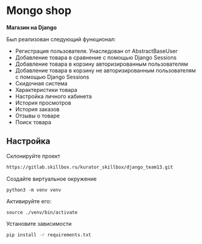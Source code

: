 # Mongo shop

**Магазин на Django** 

Был реализован следующий функционал:
- Регистрация пользователя. Унаследован от AbstractBaseUser
- Добавление товара в сравнение с помощью Django Sessions
- Добавление товара в корзину авторизированным пользователям
- Добавление товара в корзину не авторизированным пользователям с помощью Django Sessions
- Скидочная система
- Характеристики товара
- Настройка личного кабинета
- История просмотров
- История заказов
- Отзывы о товаре
- Поиск товара


## Настройка

Склонируйте проект

```bash
https://gitlab.skillbox.ru/kurator_skillbox/django_team13.git
```

Создайте виртуальное окружение
```
python3 -m venv venv
```

Активируйте его:
```
source ./venv/bin/activate
```

Установите зависимости

```bash
pip install -r requirements.txt
```
